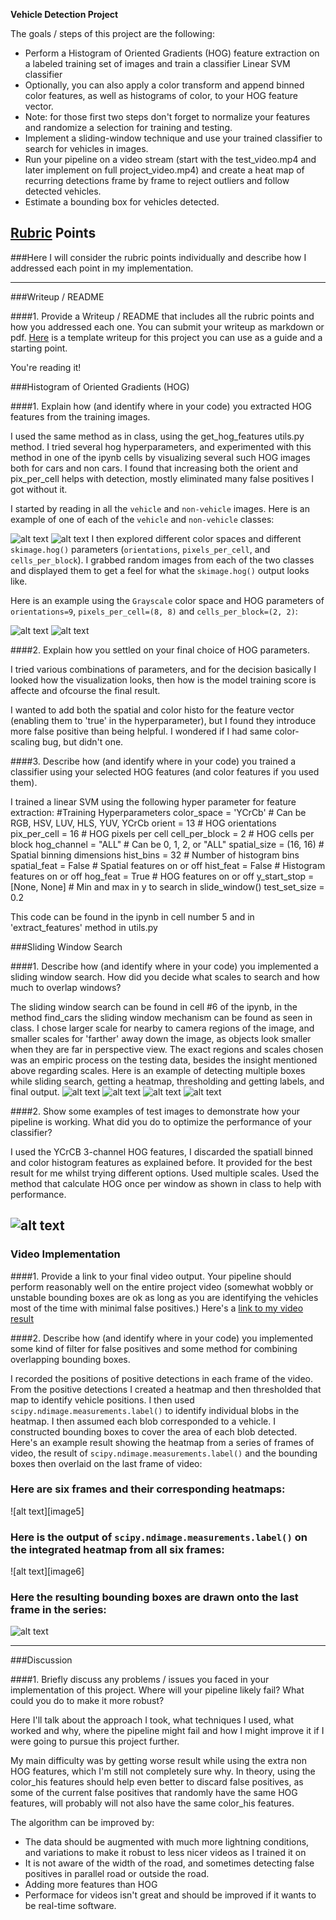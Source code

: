 **Vehicle Detection Project**

The goals / steps of this project are the following:

* Perform a Histogram of Oriented Gradients (HOG) feature extraction on a labeled training set of images and train a classifier Linear SVM classifier
* Optionally, you can also apply a color transform and append binned color features, as well as histograms of color, to your HOG feature vector. 
* Note: for those first two steps don't forget to normalize your features and randomize a selection for training and testing.
* Implement a sliding-window technique and use your trained classifier to search for vehicles in images.
* Run your pipeline on a video stream (start with the test_video.mp4 and later implement on full project_video.mp4) and create a heat map of recurring detections frame by frame to reject outliers and follow detected vehicles.
* Estimate a bounding box for vehicles detected.

[//]: # (Image References)
[car]: ./output_images/car.png
[noncar]: ./output_images/noncar.png
[car_hog]: ./output_images/car_hog.png
[noncar_hog]: ./output_images/noncar_hog.png
[pipelineoutput]: ./output_images/pipelineoutput.png
[carboxes]: ./output_images/carboxes.png
[heatmap]: ./output_images/heatmap.png
[labels]: ./output_images/labels.png
[carboxesfinal]: ./output_images/carboxesfinal.png
[image7]: ./output_images/output_bboxes.png
[image7]: ./output_images/output_bboxes.png



[video1]: ./project_video.mp4

## [Rubric](https://review.udacity.com/#!/rubrics/513/view) Points
###Here I will consider the rubric points individually and describe how I addressed each point in my implementation.  

---
###Writeup / README

####1. Provide a Writeup / README that includes all the rubric points and how you addressed each one.  You can submit your writeup as markdown or pdf.  [Here](https://github.com/udacity/CarND-Vehicle-Detection/blob/master/writeup_template.md) is a template writeup for this project you can use as a guide and a starting point.  

You're reading it!

###Histogram of Oriented Gradients (HOG)

####1. Explain how (and identify where in your code) you extracted HOG features from the training images.

I used the same method as in class, using the get_hog_features utils.py method. I tried several hog hyperparameters, and experimented with this method in one of the ipynb cells by visualizing several such HOG images both for cars and non cars. I found that increasing both the orient and pix_per_cell helps with detection, mostly eliminated many false positives I got without it. 


I started by reading in all the `vehicle` and `non-vehicle` images.  Here is an example of one of each of the `vehicle` and `non-vehicle` classes:

![alt text][car]
![alt text][noncar]
I then explored different color spaces and different `skimage.hog()` parameters (`orientations`, `pixels_per_cell`, and `cells_per_block`).  I grabbed random images from each of the two classes and displayed them to get a feel for what the `skimage.hog()` output looks like.

Here is an example using the `Grayscale` color space and HOG parameters of `orientations=9`, `pixels_per_cell=(8, 8)` and `cells_per_block=(2, 2)`:

![alt text][car_hog]
![alt text][noncar_hog]

####2. Explain how you settled on your final choice of HOG parameters.

I tried various combinations of parameters, and for the decision basically I looked how the visualization looks, then how is the model training score is affecte and ofcourse the final result.

I wanted to add both the spatial and color histo for the feature vector (enabling them to 'true' in the hyperparameter), but I found they introduce more false positive than being helpful. I wondered if I had same color-scaling bug, but didn't one.

####3. Describe how (and identify where in your code) you trained a classifier using your selected HOG features (and color features if you used them).

I trained a linear SVM using the following hyper parameter for feature extraction: 
#Training Hyperparameters
color_space = 'YCrCb' # Can be RGB, HSV, LUV, HLS, YUV, YCrCb
orient = 13  # HOG orientations
pix_per_cell = 16 # HOG pixels per cell
cell_per_block = 2 # HOG cells per block
hog_channel = "ALL" # Can be 0, 1, 2, or "ALL"
spatial_size = (16, 16) # Spatial binning dimensions
hist_bins = 32    # Number of histogram bins
spatial_feat = False # Spatial features on or off
hist_feat = False # Histogram features on or off
hog_feat = True # HOG features on or off
y_start_stop = [None, None] # Min and max in y to search in slide_window()
test_set_size = 0.2

This code can be found in the ipynb in cell number 5 and in 'extract_features' method in utils.py

###Sliding Window Search

####1. Describe how (and identify where in your code) you implemented a sliding window search.  How did you decide what scales to search and how much to overlap windows?

The sliding window search can be found in cell #6 of the ipynb, in the method find_cars the sliding window mechanism can be found as seen in class. I chose larger scale for nearby to camera regions of the image, and smaller scales for 'farther' away down the image, as objects look smaller when they are far in perspective view.
The exact regions and scales chosen was an empiric process on the testing data, besides the insight mentioned above regarding scales.
Here is an example of detecting multiple boxes while sliding search, getting a heatmap, thresholding and getting labels, and final output.
![alt text][carboxes]
![alt text][heatmap]
![alt text][labels]
![alt text][carboxesfinal]


####2. Show some examples of test images to demonstrate how your pipeline is working.  What did you do to optimize the performance of your classifier?

I used the YCrCB 3-channel HOG features, I discarded the spatiall binned and color histogram features as explained before. It provided for the best result for me whilst trying different options. Used multiple scales. Used the method that calculate HOG once per window as shown in class to help with performance.

![alt text][pipelineoutput]
---

### Video Implementation

####1. Provide a link to your final video output.  Your pipeline should perform reasonably well on the entire project video (somewhat wobbly or unstable bounding boxes are ok as long as you are identifying the vehicles most of the time with minimal false positives.)
Here's a [link to my video result](./project_video_out.mp4)

####2. Describe how (and identify where in your code) you implemented some kind of filter for false positives and some method for combining overlapping bounding boxes.

I recorded the positions of positive detections in each frame of the video.  From the positive detections I created a heatmap and then thresholded that map to identify vehicle positions.  I then used `scipy.ndimage.measurements.label()` to identify individual blobs in the heatmap.  I then assumed each blob corresponded to a vehicle.  I constructed bounding boxes to cover the area of each blob detected.  
Here's an example result showing the heatmap from a series of frames of video, the result of `scipy.ndimage.measurements.label()` and the bounding boxes then overlaid on the last frame of video:

### Here are six frames and their corresponding heatmaps:

![alt text][image5]

### Here is the output of `scipy.ndimage.measurements.label()` on the integrated heatmap from all six frames:
![alt text][image6]

### Here the resulting bounding boxes are drawn onto the last frame in the series:
![alt text][image7]



---

###Discussion

####1. Briefly discuss any problems / issues you faced in your implementation of this project.  Where will your pipeline likely fail?  What could you do to make it more robust?

Here I'll talk about the approach I took, what techniques I used, what worked and why, where the pipeline might fail and how I might improve it if I were going to pursue this project further. 

My main difficulty was by getting worse result while using the extra non HOG features, which I'm still not completely sure why.
In theory, using the color_his features should help even better to discard false positives, as some of the current false positives that randomly have the same HOG features, will probably will not also have the same color_his features.

The algorithm can be improved by:
* The data should be augmented with much more lightning conditions, and variations to make it robust to less nicer videos as I trained it on
* It is not aware of the width of the road, and sometimes detecting false positives in parallel road or outside the road.
* Adding more features than HOG
* Performace for videos isn't great and should be improved if it wants to be real-time software.
